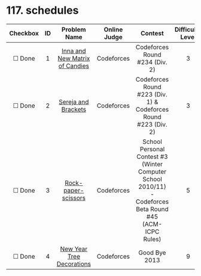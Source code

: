 # 117. schedules


| Checkbox | ID | Problem Name|Online Judge|Contest|Difficulty Level|
|:---:|:---:|:---:|:---:|:---:|:---:|
|&#9744; Done|1|[Inna and New Matrix of Candies](http://codeforces.com/problemset/problem/400/B)|Codeforces|Codeforces Round #234 (Div. 2)|3|
|&#9744; Done|2|[Sereja and Brackets](http://codeforces.com/problemset/problem/380/C)|Codeforces|Codeforces Round #223 (Div. 1) & Codeforces Round #223 (Div. 2)|3|
|&#9744; Done|3|[Rock-paper-scissors](http://codeforces.com/problemset/problem/48/A)|Codeforces|School Personal Contest #3 (Winter Computer School 2010/11) - Codeforces Beta Round #45 (ACM-ICPC Rules)|5|
|&#9744; Done|4|[New Year Tree Decorations](http://codeforces.com/problemset/problem/379/E)|Codeforces|Good Bye 2013|9|
